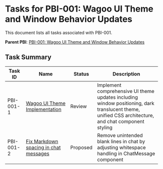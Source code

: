 # Tasks for PBI-001: Wagoo UI Theme and Window Behavior Updates

This document lists all tasks associated with PBI-001.

**Parent PBI**: [PBI-001: Wagoo UI Theme and Window Behavior Updates](./prd.md)

## Task Summary

| Task ID | Name | Status | Description |
|---------|------|--------|-------------|
| PBI-001-1 | [Wagoo UI Theme Implementation](./PBI-001-1.md) | Review | Implement comprehensive UI theme updates including window positioning, dark translucent theme, unified CSS architecture, and chat component styling |
| PBI-001-2 | [Fix Markdown spacing in chat messages](./PBI-001-2.md) | Proposed | Remove unintended blank lines in chat by adjusting whitespace handling in ChatMessage component | 